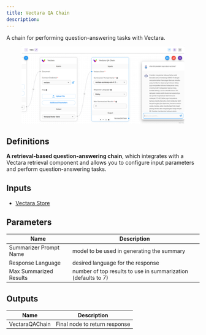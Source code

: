 ```yaml
---
title: Vectara QA Chain
description: 
---
```




A chain for performing question-answering tasks with Vectara.

<figure><img src="/assets/screely-1700662138252.png" alt=""><figcaption></figcaption></figure>

## Definitions

**A retrieval-based question-answering chain**, which integrates with a Vectara retrieval component and allows you to configure input parameters and perform question-answering tasks.

## Inputs

* [Vectara Store](../vector-stores/vectara.md)

## Parameters

| Name                   | Description                                                   |
| ---------------------- | ------------------------------------------------------------- |
| Summarizer Prompt Name | model to be used in generating the summary                    |
| Response Language      | desired language for the response                             |
| Max Summarized Results | number of top results to use in summarization (defaults to 7) |

## Outputs

| Name           | Description                   |
| -------------- | ----------------------------- |
| VectaraQAChain | Final node to return response |
